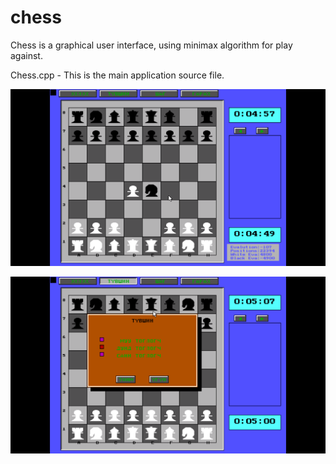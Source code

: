 # chess
Chess is a graphical user interface, using minimax algorithm for play against.   

Chess.cpp - This is the main application source file.


![GitHub Logo](https://github.com/bat2uya/chess/blob/master/scr2.png)
  
![GitHub Logo](https://github.com/bat2uya/chess/blob/master/scr3.png)
 
  

